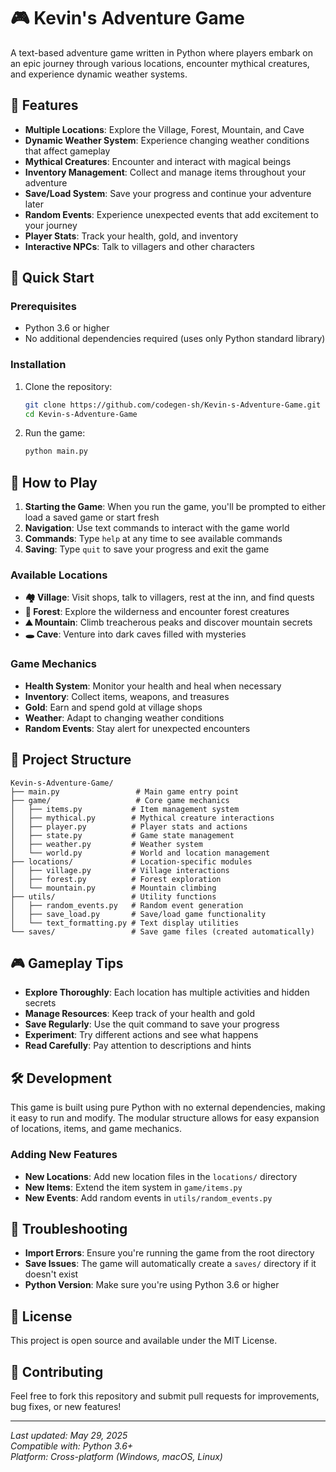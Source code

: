 # 🎮 Kevin's Adventure Game

A text-based adventure game written in Python where players embark on an epic journey through various locations, encounter mythical creatures, and experience dynamic weather systems.

## 🌟 Features

- **Multiple Locations**: Explore the Village, Forest, Mountain, and Cave
- **Dynamic Weather System**: Experience changing weather conditions that affect gameplay
- **Mythical Creatures**: Encounter and interact with magical beings
- **Inventory Management**: Collect and manage items throughout your adventure
- **Save/Load System**: Save your progress and continue your adventure later
- **Random Events**: Experience unexpected events that add excitement to your journey
- **Player Stats**: Track your health, gold, and inventory
- **Interactive NPCs**: Talk to villagers and other characters

## 🚀 Quick Start

### Prerequisites

- Python 3.6 or higher
- No additional dependencies required (uses only Python standard library)

### Installation

1. Clone the repository:
   ```bash
   git clone https://github.com/codegen-sh/Kevin-s-Adventure-Game.git
   cd Kevin-s-Adventure-Game
   ```

2. Run the game:
   ```bash
   python main.py
   ```

## 🎯 How to Play

1. **Starting the Game**: When you run the game, you'll be prompted to either load a saved game or start fresh
2. **Navigation**: Use text commands to interact with the game world
3. **Commands**: Type `help` at any time to see available commands
4. **Saving**: Type `quit` to save your progress and exit the game

### Available Locations

- **🏘️ Village**: Visit shops, talk to villagers, rest at the inn, and find quests
- **🌲 Forest**: Explore the wilderness and encounter forest creatures
- **⛰️ Mountain**: Climb treacherous peaks and discover mountain secrets
- **🕳️ Cave**: Venture into dark caves filled with mysteries

### Game Mechanics

- **Health System**: Monitor your health and heal when necessary
- **Inventory**: Collect items, weapons, and treasures
- **Gold**: Earn and spend gold at village shops
- **Weather**: Adapt to changing weather conditions
- **Random Events**: Stay alert for unexpected encounters

## 📁 Project Structure

```
Kevin-s-Adventure-Game/
├── main.py                 # Main game entry point
├── game/                   # Core game mechanics
│   ├── items.py           # Item management system
│   ├── mythical.py        # Mythical creature interactions
│   ├── player.py          # Player stats and actions
│   ├── state.py           # Game state management
│   ├── weather.py         # Weather system
│   └── world.py           # World and location management
├── locations/             # Location-specific modules
│   ├── village.py         # Village interactions
│   ├── forest.py          # Forest exploration
│   └── mountain.py        # Mountain climbing
├── utils/                 # Utility functions
│   ├── random_events.py   # Random event generation
│   ├── save_load.py       # Save/load game functionality
│   └── text_formatting.py # Text display utilities
└── saves/                 # Save game files (created automatically)
```

## 🎮 Gameplay Tips

- **Explore Thoroughly**: Each location has multiple activities and hidden secrets
- **Manage Resources**: Keep track of your health and gold
- **Save Regularly**: Use the quit command to save your progress
- **Experiment**: Try different actions and see what happens
- **Read Carefully**: Pay attention to descriptions and hints

## 🛠️ Development

This game is built using pure Python with no external dependencies, making it easy to run and modify. The modular structure allows for easy expansion of locations, items, and game mechanics.

### Adding New Features

- **New Locations**: Add new location files in the `locations/` directory
- **New Items**: Extend the item system in `game/items.py`
- **New Events**: Add random events in `utils/random_events.py`

## 🐛 Troubleshooting

- **Import Errors**: Ensure you're running the game from the root directory
- **Save Issues**: The game will automatically create a `saves/` directory if it doesn't exist
- **Python Version**: Make sure you're using Python 3.6 or higher

## 📝 License

This project is open source and available under the MIT License.

## 🤝 Contributing

Feel free to fork this repository and submit pull requests for improvements, bug fixes, or new features!

---

*Last updated: May 29, 2025*  
*Compatible with: Python 3.6+*  
*Platform: Cross-platform (Windows, macOS, Linux)*

